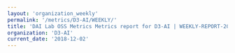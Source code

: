 ```yaml
---
layout: 'organization_weekly'
permalink: '/metrics/D3-AI/WEEKLY/'
title: 'DAI Lab OSS Metrics Metrics report for D3-AI | WEEKLY-REPORT-2018-12-02'
organization: 'D3-AI'
current_date: '2018-12-02'
---
```

